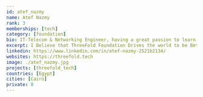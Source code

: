 ```yaml
---
id: atef_nazmy
name: Atef Nazmy
rank: 3
memberships: [tech]
category: [foundation]
bio: IT-Telecom & Networking Engineer, having a great passion to learn more about new technologies.
excerpt: I Believe that ThreeFold Foundation Drives the world to be Better and Greener.
linkedin: https://www.linkedin.com/in/atef-nazmy-2521b2134/
websites: https://threefold.tech
image: ./atef_nazmy.jpg
projects: [threefold_tech]
countries: [Egypt]
cities: [Cairo]
private: 0
---
```

